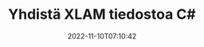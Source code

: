 ---
############################# Static ############################
layout: "auto-gen-merger"
date: 2022-11-10T07:10:42
draft: false
otherformats: odp ods odt one otp ott pdf pps ppsx ppt pptx rtf tex vdx vsdm vsdx

############################# Head ############################
head_title: "Yhdistä XLAM tiedostot C# | XLAM Sulautuminen"
head_description: "Yhdistä useita XLAM-tiedostoja yhdeksi tiedostoksi käyttämällä C# .NET -asiakirjojen yhdistämissovellusliittymää. Yhdistä tietyt sivut tai sivualueet useista asiakirjoista yhdeksi asiakirjaksi."

############################# Header ############################
title: "Yhdistä XLAM tiedostoa C#"
description: "Yhdistä XLAM muutamaan riviin .NET-koodia."
bg_image: "https://cms.admin.containerize.com/templates/aspose/App_Themes/V3/images/bg/header1.png"
bg_overlay: false
button:
    enable: true
    icon: "fas fa-arrow-down"
    label: "Lataa ilmainen kokeiluversio"
    link: "https://downloads.groupdocs.com/merger/net"

############################# SubMenu ############################
submenu:
    enable: true

    left:
        img_alt: "GroupDocs.Merger for .NET"
        image: "https://cms.admin.containerize.com/templates/groupdocs/images/product-logos/90x90-noborder/groupdocs-merger-net.png"
        product: "GroupDocs.Merger"
        platform: ".NET"

    middle:
        button:

            # button loop
            - link: "https://apireference.groupdocs.com/merger/net"
              text: "API-viite"

            # button loop
            - link: "https://github.com/groupdocs-merger"
              text: "Esimerkkejä koodista"

            # button loop
            - link: "https://products.groupdocs.app/merger/family"
              text: "Live-demoja"

            # button loop
            - link: "https://purchase.groupdocs.com/pricing/merger/net"
              text: "Hinnoittelu"

    right:
        link_download: "https://downloads.groupdocs.com/merger"
        link_learn: "https://docs.groupdocs.com/merger/net"
        link_buy: "https://purchase.groupdocs.com"

############################# About ############################
about:
    enable: true
    title: "Tietoja GroupDocs.Merger for .NET API:sta"
    content: |
        [GroupDocs.Merger for .NET](/fi/merger/net/) tarjoaa kätevän ratkaisun useiden PDF-tiedostojen, Microsoft Officen (Word, Excel, PowerPoint, OneNote), OpenDocumentin, HTML:n, kuvien ja monet muut asiakirjat yhdeksi tiedostoksi .NET sovelluksissa. GroupDocs.Merger säästää paljon vaivaa, sillä voit yhdistää XLAM asiakirjoja - sinun ei tarvitse asentaa kolmannen osapuolen ohjelmistoja, työpöytäsovelluksia tai laajennuksia. Nyt on tarpeetonta tuhlata aikaasi ja yhdistää tiedostoja manuaalisesti! GroupDocsin tehtävänä on tarjota parasta laatua ja yksinkertaistaa asiakirjankäsittelyn työnkulkuja.
        
        GroupDocs.Merger API on oikea valinta yritysratkaisuille, jotka tarvitsevat tiedostojen yhdistämisominaisuuksia. Näitä sovellusliittymiä tuetaan hyvin kaikissa tärkeimmissä käyttöjärjestelmissä ja alustoissa, mukaan lukien .NET Framework, .NET Standard, .NET Core, Mono.

############################# Steps ############################
steps:
    enable: true
    title_left: "Kuinka yhdistää useita XLAM-tiedostoja"
    content_left: |
        [GroupDocs.Merger for .NET](/fi/merger/net/) tekee .NET-kehittäjien helpoksi yhdistää kaksi tai useampia XLAM-tiedostoa sovelluksissaan ottamalla käyttöön muutama helppo askel.
        
        * Luo uusi esiintymä **Merger** ja anna lähdedokumentin polku rakentajaparametriksi.
        * Soita **Merger**-luokan **Join** ja välitä toinen lähdeasiakirjan polku.
        * Soita **Save** **Merger**-luokasta tallentaaksesi yhdistetyn asiakirjan.

    title_right: "Laitteistovaatimukset"
    content_right: |
        GroupDocs.Merger for .NET API-liittymiä tuetaan kaikilla tärkeimmillä alustoilla ja käyttöjärjestelmillä. Ennen kuin suoritat alla olevan koodin, varmista, että sinulla on seuraavat edellytykset asennettuna järjestelmääsi.

        * Käyttöjärjestelmät: Microsoft Windows, Linux, MacOS
        * Kehitysympäristöt: Visual Studio, Xamarin, MonoDevelop
        * Kehykset: .NET Framework, .NET Standard, .NET Core, Mono
        * Lataa tuotteen GroupDocs.Merger for .NET uusin versio osoitteesta [NuGet](https://www.nuget.org/packages/groupdocs.merger)
         
    code: |
     {{% merger/additional-styles %}}
     {{< merger/code-merger title="Kuinka yhdistää XLAM tiedostoja käyttämällä C# esimerkkikoodia">}}

        ```csharp    
        // Yhdistä XLAM tiedostot GroupDocs.Merger API:lla
        // Toteuta yhdistäminen syötteellä XLAM
        using (Merger merger = new Merger("input1.xlam"))
          {
            // Kutsu Merger-luokan ilmentymän liitosmenetelmä ja välitä toinen lähdeasiakirjan polku
            merger.Join("input2.xlam");
    
            // Soita Merger-luokan ilmentymän tallennusmenetelmää tallentaaksesi yhdistetyn asiakirjan
            merger.Save("merged-file.xlam");
          }
        ```
     {{< /merger/code-merger >}}

############################# Demos ############################
demos:
    enable: true
    title: "Live-demot – verkkosovellus asiakirjojen yhdistämiseen"
    content: |
       Yhdistä useampi kuin yksi XLAM tiedosto juuri nyt käymällä [GroupDocs.Merger Live Demos](https://products.groupdocs.app/merger/family) -sivustolla.
       Live-demolla on seuraavat edut.
        
############################# About Formats ############################
about_formats:
    enable: true

############################# More Formats ############################
more_formats:
    enable: true
    title: "Muiden asiakirjamuotojen yhdistäminen"
    content: |
        .NET dokumentoi tiedostomuotojen ja kuvien yhdistämissovellusliittymää. Yhdistä joitain suosittuja asiakirjamuotoja alla kuvatulla tavalla.

############################# Back to top ###############################
back_to_top:
    enable: true
---